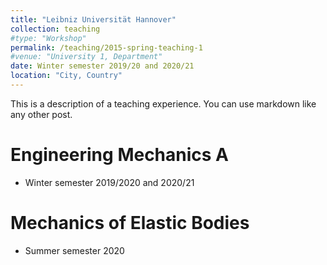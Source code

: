 ```yaml
---
title: "Leibniz Universität Hannover"
collection: teaching
#type: "Workshop"
permalink: /teaching/2015-spring-teaching-1
#venue: "University 1, Department"
date: Winter semester 2019/20 and 2020/21
location: "City, Country"
---
```


This is a description of a teaching experience. You can use markdown like any other post.

Engineering Mechanics A
======
* Winter semester 2019/2020 and 2020/21

Mechanics of Elastic Bodies
======
* Summer semester 2020


